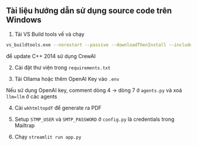 ## Tài liệu hướng dẫn sử dụng source code trên Windows

1. Tải VS Build tools về và chạy

```bash
vs_buildtools.exe --norestart --passive --downloadThenInstall --includeRecommended --add Microsoft.VisualStudio.Workload.NativeDesktop --add Microsoft.VisualStudio.Workload.VCTools --add Microsoft.VisualStudio.Workload.MSBuildTools
```

để update C++ 2014 sử dụng CrewAI

2. Cài đặt thư viện trong `requirements.txt`

3. Tải Ollama hoặc thêm OpenAI Key vào `.env` 

Nếu sử dụng OpenAI key, comment dòng 4 -> dòng 7 ở `agents.py` và xoá `llm=llm` ở các agents

4. Cài `wkhtmltopdf` để generate ra PDF

5. Setup `STMP_USER` và `SMTP_PASSWORD` ở `config.py` là credentials trong Mailtrap

6. Chạy `streamlit run app.py`
